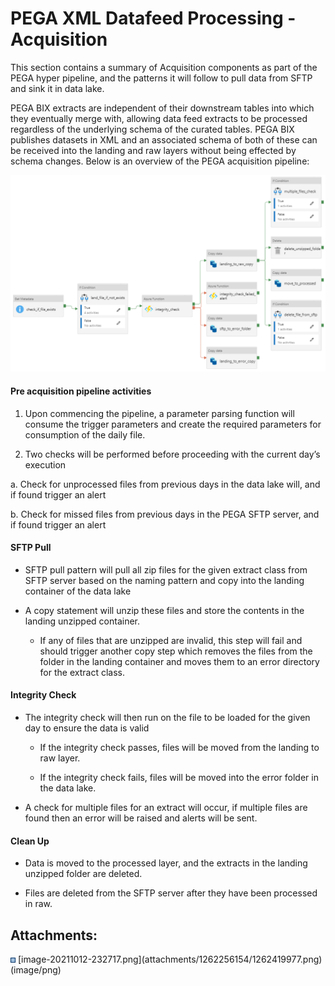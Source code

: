# PEGA XML Datafeed Processing - Acquisition

This section contains a summary of Acquisition components as part of the
PEGA hyper pipeline, and the patterns it will follow to pull data from
SFTP and sink it in data lake.

PEGA BIX extracts are independent of their downstream tables into which
they eventually merge with, allowing data feed extracts to be processed
regardless of the underlying schema of the curated tables. PEGA BIX
publishes datasets in XML and an associated schema of both of these can
be received into the landing and raw layers without being effected by
schema changes. Below is an overview of the PEGA acquisition pipeline:

<img src="attachments/1262256154/1262419977.png" class="image-center"
loading="lazy" data-image-src="attachments/1262256154/1262419977.png"
data-height="513" data-width="821" data-unresolved-comment-count="0"
data-linked-resource-id="1262419977" data-linked-resource-version="1"
data-linked-resource-type="attachment"
data-linked-resource-default-alias="image-20211012-232717.png"
data-base-url="https://vmia.atlassian.net/wiki"
data-linked-resource-content-type="image/png"
data-linked-resource-container-id="1262256154"
data-linked-resource-container-version="2"
data-media-id="2c4d4671-9cf4-42e7-aff0-2b6b00848784"
data-media-type="file" />

#### Pre acquisition pipeline activities

1.  Upon commencing the pipeline, a parameter parsing function will
    consume the trigger parameters and create the required parameters
    for consumption of the daily file.

2.  Two checks will be performed before proceeding with the current
    day’s execution

a\. Check for unprocessed files from previous days in the data lake
will, and if found trigger an alert

b\. Check for missed files from previous days in the PEGA SFTP server,
and if found trigger an alert

#### SFTP Pull

-   SFTP pull pattern will pull all zip files for the given extract
    class from SFTP server based on the naming pattern and copy into the
    landing container of the data lake

-   A copy statement will unzip these files and store the contents in
    the landing unzipped container.

    -   If any of files that are unzipped are invalid, this step will
        fail and should trigger another copy step which removes the
        files from the folder in the landing container and moves them to
        an error directory for the extract class.

#### Integrity Check

-   The integrity check will then run on the file to be loaded for the
    given day to ensure the data is valid

    -   If the integrity check passes, files will be moved from the
        landing to raw layer.

    -   If the integrity check fails, files will be moved into the error
        folder in the data lake.

-   A check for multiple files for an extract will occur, if multiple
    files are found then an error will be raised and alerts will be
    sent.

#### Clean Up

-   Data is moved to the processed layer, and the extracts in the
    landing unzipped folder are deleted.

-   Files are deleted from the SFTP server after they have been
    processed in raw.

<div class="pageSectionHeader">

## Attachments:

</div>

<div class="greybox" align="left">

<img src="images/icons/bullet_blue.gif" width="8" height="8" />
[image-20211012-232717.png](attachments/1262256154/1262419977.png)
(image/png)  

</div>

